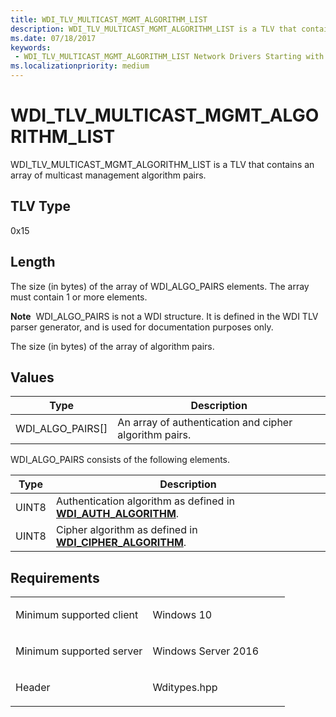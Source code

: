 ```yaml
---
title: WDI_TLV_MULTICAST_MGMT_ALGORITHM_LIST
description: WDI_TLV_MULTICAST_MGMT_ALGORITHM_LIST is a TLV that contains an array of multicast management algorithm pairs.
ms.date: 07/18/2017
keywords:
 - WDI_TLV_MULTICAST_MGMT_ALGORITHM_LIST Network Drivers Starting with Windows Vista
ms.localizationpriority: medium
---
```


# WDI\_TLV\_MULTICAST\_MGMT\_ALGORITHM\_LIST


WDI\_TLV\_MULTICAST\_MGMT\_ALGORITHM\_LIST is a TLV that contains an array of multicast management algorithm pairs.

## TLV Type


0x15

## Length


The size (in bytes) of the array of WDI\_ALGO\_PAIRS elements. The array must contain 1 or more elements.

**Note**  WDI\_ALGO\_PAIRS is not a WDI structure. It is defined in the WDI TLV parser generator, and is used for documentation purposes only.

 

The size (in bytes) of the array of algorithm pairs.

## Values


| Type                 | Description                                            |
|----------------------|--------------------------------------------------------|
| WDI\_ALGO\_PAIRS\[\] | An array of authentication and cipher algorithm pairs. |

 

WDI\_ALGO\_PAIRS consists of the following elements.

| Type  | Description                                                                                     |
|-------|-------------------------------------------------------------------------------------------------|
| UINT8 | Authentication algorithm as defined in [**WDI\_AUTH\_ALGORITHM**](/windows-hardware/drivers/ddi/wditypes/ne-wditypes-_wdi_auth_algorithm). |
| UINT8 | Cipher algorithm as defined in [**WDI\_CIPHER\_ALGORITHM**](/windows-hardware/drivers/ddi/wditypes/ne-wditypes-_wdi_cipher_algorithm).     |

 

## Requirements

<table>
<colgroup>
<col width="50%" />
<col width="50%" />
</colgroup>
<tbody>
<tr class="odd">
<td><p>Minimum supported client</p></td>
<td><p>Windows 10</p></td>
</tr>
<tr class="even">
<td><p>Minimum supported server</p></td>
<td><p>Windows Server 2016</p></td>
</tr>
<tr class="odd">
<td><p>Header</p></td>
<td>Wditypes.hpp</td>
</tr>
</tbody>
</table>

 

